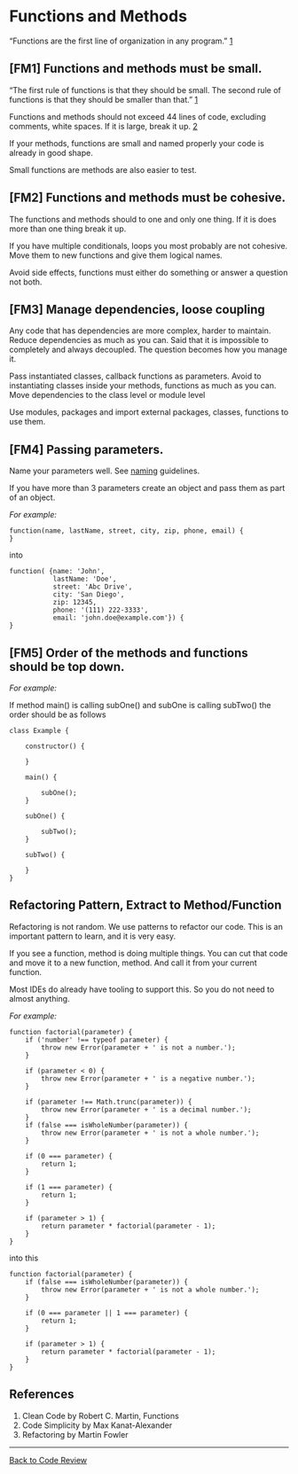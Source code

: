 # Functions and Methods

“Functions are the first line of organization in any program.” [1](#cite01)

## [FM1] Functions and methods must be small.

“The first rule of functions is that they should be small. The second rule of functions is that 
they should be smaller than that.” [1](#cite01)

Functions and methods should not exceed 44 lines of code, excluding comments, white spaces. If it 
is large, break it up. [2](#cite02)

If your methods, functions are small and named properly your code is already in good shape.

Small functions are methods are also easier to test.

## [FM2] Functions and methods must be cohesive.

The functions and methods should to one and only one thing. If it is does more than one thing 
break it up.

If you have multiple conditionals, loops you most probably are not cohesive. Move them to new
functions and give them logical names.

Avoid side effects, functions must either do something or answer a question not both.

## [FM3] Manage dependencies, loose coupling

Any code that has dependencies are more complex, harder to maintain. Reduce dependencies as much as 
you can. Said that it is impossible to completely and always decoupled. The question becomes how you 
manage it.

Pass instantiated classes, callback functions as parameters. Avoid to instantiating classes inside your 
methods, functions as much as you can. Move dependencies to the class level or module level

Use modules, packages and import external packages, classes, functions to use them.

## [FM4] Passing parameters.

Name your parameters well. See [naming](./naming.md) guidelines.

If you have more than 3 parameters create an object and pass them as part of an object.

_For example:_ 

```
function(name, lastName, street, city, zip, phone, email) {
}
```

into

```
function( {name: 'John', 
           lastName: 'Doe', 
           street: 'Abc Drive', 
           city: 'San Diego', 
           zip: 12345, 
           phone: '(111) 222-3333', 
           email: 'john.doe@example.com'}) {
}
```


## [FM5] Order of the methods and functions should be top down.

_For example:_

If method main() is calling subOne() and subOne is calling  subTwo() the order should be as follows

```
class Example {

    constructor() {
       
    }
    
    main() {
    
        subOne();
    }
    
    subOne() {
    
        subTwo();
    }
    
    subTwo() {
    
    }
}
```

## Refactoring Pattern, Extract to Method/Function
Refactoring is not random. We use patterns to refactor our code. This is an important pattern to 
learn, and it is very easy.

If you see a function, method is doing multiple things. You can cut that code and move it to a 
new function, method. And call it from your current function.

Most IDEs do already have tooling to support this. So you do not need to almost anything.

_For example:_

```
function factorial(parameter) {
    if ('number' !== typeof parameter) {
        throw new Error(parameter + ' is not a number.');
    }
    
    if (parameter < 0) {
        throw new Error(parameter + ' is a negative number.');
    }
    
    if (parameter !== Math.trunc(parameter)) {
        throw new Error(parameter + ' is a decimal number.');
    }
    if (false === isWholeNumber(parameter)) {
        throw new Error(parameter + ' is not a whole number.');
    }
    
    if (0 === parameter) {
        return 1;
    }
    
    if (1 === parameter) {
        return 1;
    }
    
    if (parameter > 1) {
        return parameter * factorial(parameter - 1);
    }
}
```

into this

```
function factorial(parameter) {
	if (false === isWholeNumber(parameter)) {
		throw new Error(parameter + ' is not a whole number.');
	}

	if (0 === parameter || 1 === parameter) {
		return 1;
	}

	if (parameter > 1) {
		return parameter * factorial(parameter - 1);
	}
}
```

## References
1. <a id="cite01"></a>Clean Code by Robert C. Martin, Functions
2. <a id="cite02"></a>Code Simplicity by Max Kanat-Alexander
3. <a id="cite03"></a>Refactoring by Martin Fowler
---

[Back to Code Review](../code-review.md)